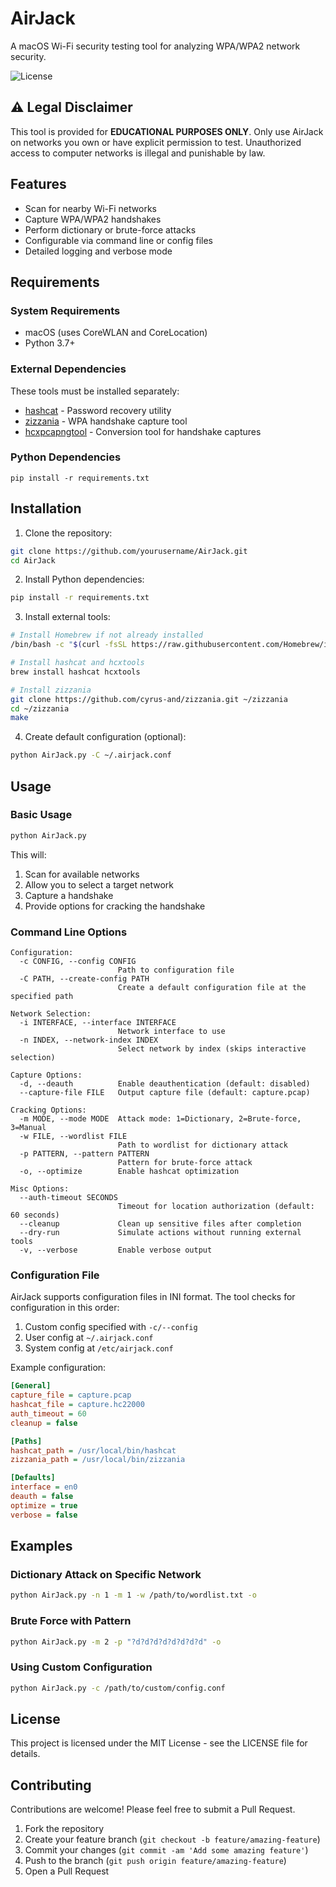 # AirJack

A macOS Wi-Fi security testing tool for analyzing WPA/WPA2 network security.

![License](https://img.shields.io/badge/license-MIT-blue.svg)

## ⚠️ Legal Disclaimer

This tool is provided for **EDUCATIONAL PURPOSES ONLY**. Only use AirJack on networks you own or have explicit permission to test. Unauthorized access to computer networks is illegal and punishable by law.

## Features

- Scan for nearby Wi-Fi networks
- Capture WPA/WPA2 handshakes 
- Perform dictionary or brute-force attacks
- Configurable via command line or config files
- Detailed logging and verbose mode

## Requirements

### System Requirements
- macOS (uses CoreWLAN and CoreLocation)
- Python 3.7+

### External Dependencies
These tools must be installed separately:
- [hashcat](https://hashcat.net/hashcat/) - Password recovery utility
- [zizzania](https://github.com/cyrus-and/zizzania) - WPA handshake capture tool
- [hcxpcapngtool](https://github.com/ZerBea/hcxtools) - Conversion tool for handshake captures

### Python Dependencies
```
pip install -r requirements.txt
```

## Installation

1. Clone the repository:
```bash
git clone https://github.com/yourusername/AirJack.git
cd AirJack
```

2. Install Python dependencies:
```bash
pip install -r requirements.txt
```

3. Install external tools:
```bash
# Install Homebrew if not already installed
/bin/bash -c "$(curl -fsSL https://raw.githubusercontent.com/Homebrew/install/HEAD/install.sh)"

# Install hashcat and hcxtools
brew install hashcat hcxtools

# Install zizzania
git clone https://github.com/cyrus-and/zizzania.git ~/zizzania
cd ~/zizzania
make
```

4. Create default configuration (optional):
```bash
python AirJack.py -C ~/.airjack.conf
```

## Usage

### Basic Usage

```bash
python AirJack.py
```

This will:
1. Scan for available networks
2. Allow you to select a target network
3. Capture a handshake
4. Provide options for cracking the handshake

### Command Line Options

```
Configuration:
  -c CONFIG, --config CONFIG
                        Path to configuration file
  -C PATH, --create-config PATH
                        Create a default configuration file at the specified path

Network Selection:
  -i INTERFACE, --interface INTERFACE
                        Network interface to use
  -n INDEX, --network-index INDEX
                        Select network by index (skips interactive selection)

Capture Options:
  -d, --deauth          Enable deauthentication (default: disabled)
  --capture-file FILE   Output capture file (default: capture.pcap)
  
Cracking Options:
  -m MODE, --mode MODE  Attack mode: 1=Dictionary, 2=Brute-force, 3=Manual
  -w FILE, --wordlist FILE
                        Path to wordlist for dictionary attack
  -p PATTERN, --pattern PATTERN
                        Pattern for brute-force attack
  -o, --optimize        Enable hashcat optimization

Misc Options:
  --auth-timeout SECONDS
                        Timeout for location authorization (default: 60 seconds)
  --cleanup             Clean up sensitive files after completion
  --dry-run             Simulate actions without running external tools
  -v, --verbose         Enable verbose output
```

### Configuration File

AirJack supports configuration files in INI format. The tool checks for configuration in this order:
1. Custom config specified with `-c/--config`
2. User config at `~/.airjack.conf`
3. System config at `/etc/airjack.conf`

Example configuration:

```ini
[General]
capture_file = capture.pcap
hashcat_file = capture.hc22000
auth_timeout = 60
cleanup = false

[Paths]
hashcat_path = /usr/local/bin/hashcat
zizzania_path = /usr/local/bin/zizzania

[Defaults]
interface = en0
deauth = false
optimize = true
verbose = false
```

## Examples

### Dictionary Attack on Specific Network

```bash
python AirJack.py -n 1 -m 1 -w /path/to/wordlist.txt -o
```

### Brute Force with Pattern

```bash
python AirJack.py -m 2 -p "?d?d?d?d?d?d?d?d" -o
```

### Using Custom Configuration

```bash
python AirJack.py -c /path/to/custom/config.conf
```

## License

This project is licensed under the MIT License - see the LICENSE file for details.

## Contributing

Contributions are welcome! Please feel free to submit a Pull Request.

1. Fork the repository
2. Create your feature branch (`git checkout -b feature/amazing-feature`)
3. Commit your changes (`git commit -am 'Add some amazing feature'`)
4. Push to the branch (`git push origin feature/amazing-feature`)
5. Open a Pull Request
